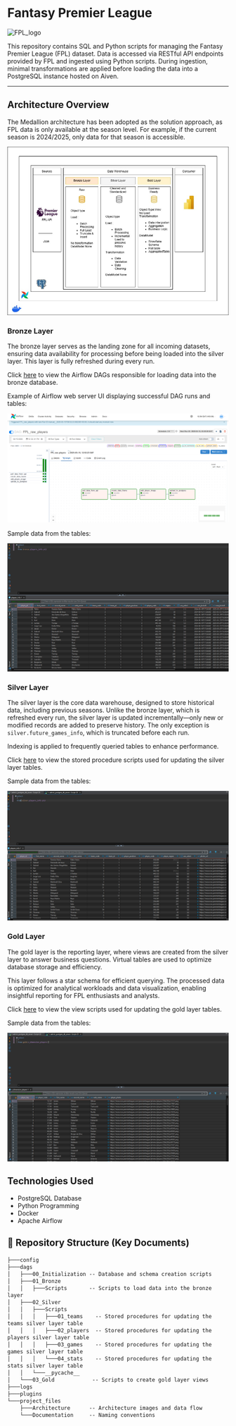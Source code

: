 # Fantasy Premier League

![FPL_logo](https://github.com/bobotieno1997/FPL/blob/9b4eddd462aee2402433df7c01296e20d24cbda3/Others/FPL-Statement-Lead.webp)

This repository contains SQL and Python scripts for managing the Fantasy Premier League (FPL) dataset. Data is accessed via RESTful API endpoints provided by FPL and ingested using Python scripts. During ingestion, minimal transformations are applied before loading the data into a PostgreSQL instance hosted on Aiven.

---
## Architecture Overview
The Medallion architecture has been adopted as the solution approach, as FPL data is only available at the season level. For example, if the current season is 2024/2025, only data for that season is accessible.

![Architecture](https://github.com/bobotieno1997/Fantsy-Premier-League-DWH/blob/5106904ca942be83605a357b4138906b229918ba/project_files/Architecture/overview_architecture%20.jpg)

### Bronze Layer
The bronze layer serves as the landing zone for all incoming datasets, ensuring data availability for processing before being loaded into the silver layer. This layer is fully refreshed during every run.

Click [here](https://github.com/bobotieno1997/Fantsy-Premier-League-DWH/tree/main/dags/01_Bronze) to view the Airflow DAGs responsible for loading data into the bronze database.

Example of Airflow web server UI displaying successful DAG runs and tables:

![Airflow](https://github.com/bobotieno1997/Fantsy-Premier-League-DWH/blob/dfe69cdfe176465d558871c110e445cc12290dc8/project_files/Other%20files/bronze_airflow.png)

Sample data from the tables:

![Database Query](https://github.com/bobotieno1997/Fantsy-Premier-League-DWH/blob/dfe69cdfe176465d558871c110e445cc12290dc8/project_files/Other%20files/bronze_table.png)

### Silver Layer
The silver layer is the core data warehouse, designed to store historical data, including previous seasons. Unlike the bronze layer, which is refreshed every run, the silver layer is updated incrementally—only new or modified records are added to preserve history. The only exception is `silver.future_games_info`, which is truncated before each run.

Indexing is applied to frequently queried tables to enhance performance.

Click [here](https://github.com/bobotieno1997/Fantsy-Premier-League-DWH/tree/main/dags/02_Silver/Scripts) to view the stored procedure scripts used for updating the silver layer tables.

Sample data from the tables:

![Database Query](https://github.com/bobotieno1997/Fantsy-Premier-League-DWH/blob/dfe69cdfe176465d558871c110e445cc12290dc8/project_files/Other%20files/silver_table.png)

### Gold Layer
The gold layer is the reporting layer, where views are created from the silver layer to answer business questions. Virtual tables are used to optimize database storage and efficiency.

This layer follows a star schema for efficient querying. The processed data is optimized for analytical workloads and data visualization, enabling insightful reporting for FPL enthusiasts and analysts.

Click [here](https://github.com/bobotieno1997/Fantsy-Premier-League-DWH/tree/main/dags/03_Gold) to view the view scripts used for updating the gold layer tables.

Sample data from the tables:

![Database Query](https://github.com/bobotieno1997/Fantsy-Premier-League-DWH/blob/dfe69cdfe176465d558871c110e445cc12290dc8/project_files/Other%20files/gold_table.png)

## Technologies Used
- PostgreSQL Database
- Python Programming 
- Docker
- Apache Airflow

## 📂 Repository Structure (Key Documents)
```
├───config
├───dags
│   ├───00_Initialization -- Database and schema creation scripts
│   ├───01_Bronze
│   │   ├───Scripts       -- Scripts to load data into the bronze layer
│   ├───02_Silver
│   │   ├───Scripts
│   │   │   ├───01_teams    -- Stored procedures for updating the teams silver layer table
│   │   │   ├───02_players  -- Stored procedures for updating the players silver layer table
│   │   │   ├───03_games    -- Stored procedures for updating the games silver layer table
│   │   │   └───04_stats    -- Stored procedures for updating the stats silver layer table
│   │   └───__pycache__
│   └───03_Gold            -- Scripts to create gold layer views
├───logs
├───plugins
└───project_files
    ├───Architecture      -- Architecture images and data flow
    └───Documentation     -- Naming conventions
```

